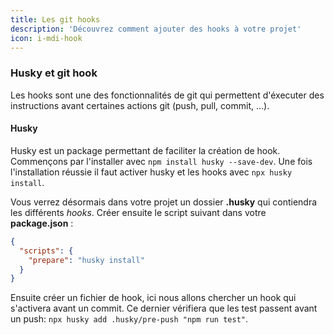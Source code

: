 ```yaml
---
title: Les git hooks
description: 'Découvrez comment ajouter des hooks à votre projet'
icon: i-mdi-hook
---
```


### Husky et git hook

Les hooks sont une des fonctionnalités de git qui permettent d'éxecuter des instructions avant certaines actions git (push, pull, commit, ...).

#### Husky

Husky est un package permettant de faciliter la création de hook. Commençons par l'installer avec `npm install husky --save-dev`.
Une fois l'installation réussie il faut activer husky et les hooks avec `npx husky install`.

Vous verrez désormais dans votre projet un dossier **.husky** qui contiendra les différents *hooks*. Créer ensuite le script suivant dans votre **package.json** :

```json
{
  "scripts": {
    "prepare": "husky install"
  }
}
```

Ensuite créer un fichier de hook, ici nous allons chercher un hook qui s'activera avant un commit. Ce dernier vérifiera que les test passent avant un push: `npx husky add .husky/pre-push "npm run test"`.
